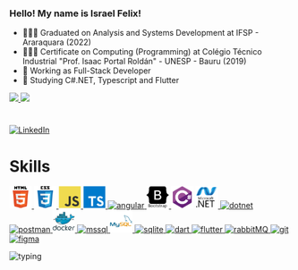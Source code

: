 ### Hello! My name is Israel Felix!
- 👨🏻‍🎓 Graduated on Analysis and Systems Development at IFSP - Araraquara (2022)
- 👨🏻‍🎓 Certificate on Computing (Programming) at Colégio Técnico Industrial "Prof. Isaac Portal Roldán" - UNESP - Bauru (2019) 
- ‎‍💼 Working as Full-Stack Developer
- 📖 Studying C#.NET, Typescript and Flutter

<div>
  <a href="https://github.com/ifs1221">
    <img height="180em" src="https://github-readme-stats.vercel.app/api?username=ifs1221&theme=tokyonight&show_icons=true&count_private=true"/>
    <img height="180em" src="https://github-readme-stats.vercel.app/api/top-langs?username=ifs1221&layout=compact&langs_count=16&theme=tokyonight&count_private=true"/>
</div>
    
<div>
  <h1 dir="auto"></h1>
  <p dir="auto"><a href="https://www.linkedin.com/in/israelfelixs/" rel="nofollow"><img src="https://camo.githubusercontent.com/591c02e8ff595d43e0b35b1b29aed639a7154b959cd8f8c854b9e176d885b094/68747470733a2f2f696d672e736869656c64732e696f2f62616467652f4c696e6b6564496e2d3030373742353f7374796c653d666f722d7468652d6261646765266c6f676f3d6c696e6b6564696e266c6f676f436f6c6f723d7768697465" alt="LinkedIn" data-canonical-src="https://img.shields.io/badge/LinkedIn-0077B5?style=for-the-badge&amp;logo=linkedin&amp;logoColor=white" style="max-width: 100%;"></a></p>
</div>
    
<div>
  <h1>Skills</h1>
  <p align="left" dir="auto"> 
    <a href="https://www.w3.org/html/" rel="nofollow"> <img src="https://raw.githubusercontent.com/devicons/devicon/master/icons/html5/html5-original-wordmark.svg" alt="html5" width="40" height="40" style="max-width: 100%;"> </a>  
    <a href="https://www.w3schools.com/css/" rel="nofollow"> <img src="https://raw.githubusercontent.com/devicons/devicon/master/icons/css3/css3-original-wordmark.svg" alt="css3" width="40" height="40" style="max-width: 100%;"> </a> 
    <a href="https://developer.mozilla.org/en-US/docs/Web/JavaScript" rel="nofollow"> <img src="https://raw.githubusercontent.com/devicons/devicon/master/icons/javascript/javascript-original.svg" alt="javascript" width="40" height="40" style="max-width: 100%;"> </a> 
    <a href="https://www.typescriptlang.org/" rel="nofollow"> <img src="https://raw.githubusercontent.com/devicons/devicon/master/icons/typescript/typescript-original.svg" alt="typescript" width="40" height="40" style="max-width: 100%;"> </a> 
    <a href="https://angular.io" rel="nofollow"> <img src="https://angular.io/assets/images/logos/angular/angular.svg" alt="angular" width="40" height="40" style="max-width: 100%;"> </a>  
    <a href="https://getbootstrap.com" rel="nofollow"> <img src="https://raw.githubusercontent.com/devicons/devicon/master/icons/bootstrap/bootstrap-plain-wordmark.svg" alt="bootstrap" width="40" height="40" style="max-width: 100%;"> </a
    <a href="https://www.w3schools.com/cs/" rel="nofollow"> <img src="https://raw.githubusercontent.com/devicons/devicon/master/icons/csharp/csharp-original.svg" alt="csharp" width="40" height="40" style="max-width: 100%;"> </a>
    <a href="https://dotnet.microsoft.com/" rel="nofollow"> <img src="https://raw.githubusercontent.com/devicons/devicon/master/icons/dot-net/dot-net-original-wordmark.svg" alt="dotnet" width="40" height="40" style="max-width: 100%;" > </a> 
    <a href="https://cdn.jsdelivr.net/gh/devicons/devicon@v2.15.1/devicon.min.css" rel="nofollow"> <img src="https://cdn.jsdelivr.net/gh/devicons/devicon/icons/java/java-original-wordmark.svg" alt="dotnet" width="40" height="40" style="max-width: 100%;"> </a> 
    <a href="https://postman.com" rel="nofollow"> <img src="https://www.vectorlogo.zone/logos/getpostman/getpostman-icon.svg" alt="postman" width="40" height="40" style="max-width: 100%;"> </a> 
    <a href="https://www.docker.com/" rel="nofollow"> <img src="https://raw.githubusercontent.com/devicons/devicon/master/icons/docker/docker-original-wordmark.svg" alt="docker" width="40" height="40" style="max-width: 100%;"> </a> 
    <a href="https://www.microsoft.com/en-us/sql-server" rel="nofollow"> <img src="https://www.svgrepo.com/show/303229/microsoft-sql-server-logo.svg" alt="mssql" width="40" height="40" style="max-width: 100%;"> </a> 
    <a href="https://www.mysql.com/" rel="nofollow"> <img src="https://raw.githubusercontent.com/devicons/devicon/master/icons/mysql/mysql-original-wordmark.svg" alt="mysql" width="40" height="40" style="max-width: 100%;"> </a> 
    <a href="https://www.sqlite.org/" rel="nofollow"> <img src="https://www.vectorlogo.zone/logos/sqlite/sqlite-icon.svg" alt="sqlite" width="40" height="40" style="max-width: 100%;"> </a> 
    <a href="https://dart.dev" rel="nofollow"> <img src="https://www.vectorlogo.zone/logos/dartlang/dartlang-icon.svg" alt="dart" width="40" height="40" style="max-width: 100%;"> </a> 
    <a href="https://flutter.dev" rel="nofollow"> <img src="https://www.vectorlogo.zone/logos/flutterio/flutterio-icon.svg" alt="flutter" width="40" height="40"  style="max-width: 100%;"> </a> 
    <a href="https://www.rabbitmq.com" rel="nofollow"> <img src="https://www.vectorlogo.zone/logos/rabbitmq/rabbitmq-icon.svg" alt="rabbitMQ" width="40" height="40" style="max-width: 100%;"> </a> 
    <a href="https://git-scm.com/" rel="nofollow"> <img src="https://www.vectorlogo.zone/logos/git-scm/git-scm-icon.svg" alt="git" width="40" height="40" style="max-width: 100%;"> </a> 
    <a href="https://www.figma.com/" rel="nofollow"> <img src="https://www.vectorlogo.zone/logos/figma/figma-icon.svg" alt="figma" width="40" height="40" style="max-width: 100%;"> </a> 
  </p>
</div>

![typing](https://github.com/ifs1221/ifs1221/assets/58088015/349b6fd6-dc5c-4de3-9dfb-3ca6c8113c1e)



